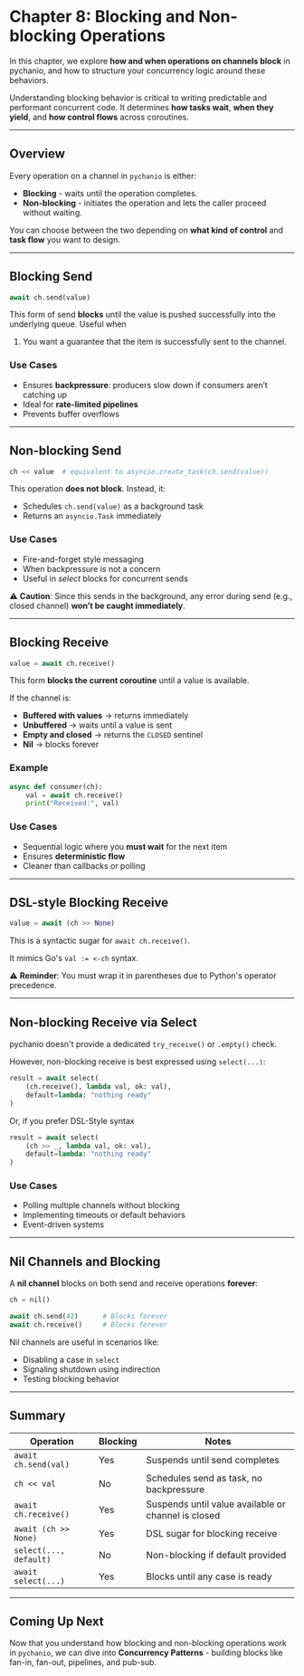 # Chapter 8: Blocking and Non-blocking Operations

In this chapter, we explore **how and when operations on channels block** in pychanio, and how to structure your concurrency logic around these behaviors.

Understanding blocking behavior is critical to writing predictable and performant concurrent code. It determines **how tasks wait**, **when they yield**, and **how control flows** across coroutines.

---

## Overview

Every operation on a channel in `pychanio` is either:

* **Blocking** - waits until the operation completes.
* **Non-blocking** - initiates the operation and lets the caller proceed without waiting.

You can choose between the two depending on **what kind of control** and **task flow** you want to design.

---

## Blocking Send

```python
await ch.send(value)
```

This form of send **blocks** until the value is pushed successfully into the underlying queue.
Useful when
1. You want a guarantee that the item is successfully sent to the channel.

### Use Cases

* Ensures **backpressure**: producers slow down if consumers aren’t catching up
* Ideal for **rate-limited pipelines**
* Prevents buffer overflows

---

## Non-blocking Send

```python
ch << value  # equivalent to asyncio.create_task(ch.send(value))
```

This operation **does not block**. Instead, it:

* Schedules `ch.send(value)` as a background task
* Returns an `asyncio.Task` immediately

### Use Cases

* Fire-and-forget style messaging
* When backpressure is not a concern
* Useful in *select* blocks for concurrent sends

⚠️ **Caution**: Since this sends in the background, any error during send (e.g., closed channel) **won’t be caught immediately**.

---

## Blocking Receive

```python
value = await ch.receive()
```

This form **blocks the current coroutine** until a value is available.

If the channel is:

* **Buffered with values** → returns immediately
* **Unbuffered** → waits until a value is sent
* **Empty and closed** → returns the `CLOSED` sentinel
* **Nil** → blocks forever

### Example

```python
async def consumer(ch):
    val = await ch.receive()
    print("Received:", val)
```

### Use Cases

* Sequential logic where you **must wait** for the next item
* Ensures **deterministic flow**
* Cleaner than callbacks or polling

---

## DSL-style Blocking Receive

```python
value = await (ch >> None)
```

This is a syntactic sugar for `await ch.receive()`.

It mimics Go's `val := <-ch` syntax.

⚠️ **Reminder**: You must wrap it in parentheses due to Python's operator precedence.

---

## Non-blocking Receive via Select

pychanio doesn't provide a dedicated `try_receive()` or `.empty()` check.

However, non-blocking receive is best expressed using `select(...)`:

```python
result = await select(
    (ch.receive(), lambda val, ok: val),
    default=lambda: "nothing ready"
)
```  

Or, if you prefer DSL-Style syntax

```python
result = await select(
    (ch >> _, lambda val, ok: val),
    default=lambda: "nothing ready"
)
```  

### Use Cases

* Polling multiple channels without blocking
* Implementing timeouts or default behaviors
* Event-driven systems

---

## Nil Channels and Blocking

A **nil channel** blocks on both send and receive operations **forever**:

```python
ch = nil()

await ch.send(42)      # Blocks forever
await ch.receive()     # Blocks forever
```

Nil channels are useful in scenarios like:

* Disabling a case in `select`
* Signaling shutdown using indirection
* Testing blocking behavior

---

## Summary

| Operation              | Blocking | Notes                                               |
| ---------------------- | -------- | --------------------------------------------------- |
| `await ch.send(val)`   | Yes      | Suspends until send completes                       |
| `ch << val`            | No       | Schedules send as task, no backpressure             |
| `await ch.receive()`   | Yes      | Suspends until value available or channel is closed |
| `await (ch >> None)`   | Yes      | DSL sugar for blocking receive                      |
| `select(..., default)` | No       | Non-blocking if default provided                    |
| `await select(...)`    | Yes      | Blocks until any case is ready                      |

---

## Coming Up Next

Now that you understand how blocking and non-blocking operations work in `pychanio`, we can dive into **Concurrency Patterns** - building blocks like fan-in, fan-out, pipelines, and pub-sub.
